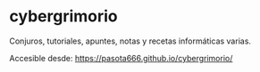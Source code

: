# cybergrimorio
Conjuros, tutoriales, apuntes, notas y recetas informáticas varias.

Accesible desde:
https://pasota666.github.io/cybergrimorio/
